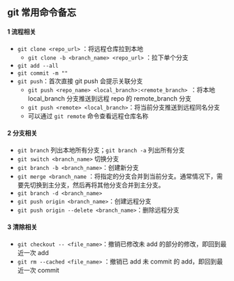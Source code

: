 ## git 常用命令备忘

#### 1 流程相关

- `git clone <repo_url>` ：将远程仓库拉到本地
  - `git clone -b <branch_name> <repo_url>` ：拉下单个分支
- `git add --all`
- `git commit -m ""`
- `git push`：首次直接 git push 会提示关联分支
  - `git push <repo_name> <local_branch>:<remote_branch> `：将本地 local_branch 分支推送到远程 repo 的 remote_branch 分支
  - `git push <remote> <local_branch>`：将当前分支推送到远程同名分支
  - 可以通过 `git remote` 命令查看远程仓库名称

#### 2 分支相关

- `git branch` 列出本地所有分支；`git branch -a` 列出所有分支
- `git switch <branch_name>` 切换分支
- `git branch -b <branch_name>`：创建新分支
- `git merge <branch_name` ：将指定的分支合并到当前分支。通常情况下，需要先切换到主分支，然后再将其他分支合并到主分支。
- `git branch -d <branch_name>`
- `git push origin <branch_name>`：创建远程分支
- `git push origin --delete <branch_name>`：删除远程分支

#### 3 清除相关

- `git checkout -- <file_name>`：撤销已修改未 add 的部分的修改，即回到最近一次 add
- `git rm --cached <file_name>` ：撤销已 add 未 commit 的 add，即回到最近一次 commit